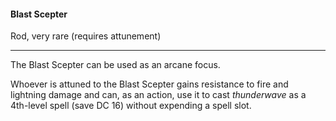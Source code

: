 #### Blast Scepter

Rod, very rare (requires attunement)

---

The Blast Scepter can be used as an arcane focus.

Whoever is attuned to the Blast Scepter gains resistance to fire and lightning damage and can, as an action, use it to cast *thunderwave* as a 4th-level spell (save DC 16) without expending a spell slot.